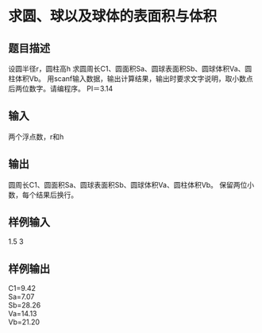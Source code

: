  # 求圆、球以及球体的表面积与体积  
  
 ## 题目描述  
 设圆半径r，圆柱高h 求圆周长C1、圆面积Sa、圆球表面积Sb、圆球体积Va、圆柱体积Vb。 用scanf输入数据，输出计算结果，输出时要求文字说明，取小数点后两位数字。请编程序。 PI＝3.14  
 ## 输入  
 两个浮点数，r和h  
 ## 输出  
 圆周长C1、圆面积Sa、圆球表面积Sb、圆球体积Va、圆柱体积Vb。 保留两位小数，每个结果后换行。  
 ## 样例输入  
 1.5 3  
 ## 样例输出  
 C1=9.42  
 Sa=7.07  
 Sb=28.26  
 Va=14.13  
 Vb=21.20  
   
  
